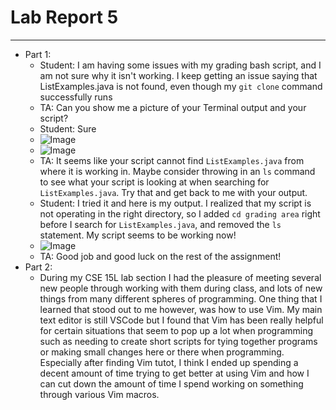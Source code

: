 # Lab Report 5
---
* Part 1:
  - Student: I am having some issues with my grading bash script, and I am not sure why it isn't working. I keep getting an issue saying that ListExamples.java is not found, even though my `git clone` command successfully runs
  - TA: Can you show me a picture of your Terminal output and your script?
  - Student: Sure
  - ![Image]()
  - ![Image]()
  - TA: It seems like your script cannot find `ListExamples.java` from where it is working in. Maybe consider throwing in an `ls` command to see what your script is looking at when searching for `ListExamples.java`. Try that and get back to me with your output.
  - Student: I tried it and here is my output. I realized that my script is not operating in the right directory, so I added `cd grading area` right before I search for `ListExamples.java`, and removed the `ls` statement. My script seems to be working now!
  - ![Image]()
  - TA: Good job and good luck on the rest of the assignment!
* Part 2:
  - During my CSE 15L lab section I had the pleasure of meeting several new people through working with them during class, and lots of new things from many different spheres of programming. One thing that I learned that stood out to me however, was how to use Vim. My main text editor is still VSCode but I found that Vim has been really helpful for certain situations that seem to pop up a lot when programming such as needing to create short scripts for tying together programs or making small changes here or there when programming. Especially after finding Vim tutot, I think I ended up spending a decent amount of time trying to get better at using Vim and how I can cut down the amount of time I spend working on something through various Vim macros.
